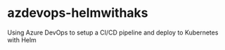# azdevops-helmwithaks
Using Azure DevOps to setup a CI/CD pipeline and deploy to Kubernetes with Helm
